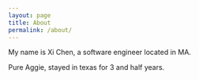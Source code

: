 ```yaml
---
layout: page
title: About
permalink: /about/
---
```


My name is Xi Chen, a software engineer located in MA.

Pure Aggie, stayed in texas for 3 and half years.

<!-- You can find the source code for Minima at GitHub:
[jekyll][jekyll-organization] /
[minima](https://github.com/jekyll/minima)

You can find the source code for Jekyll at GitHub:
[jekyll][jekyll-organization] /
[jekyll](https://github.com/jekyll/jekyll)


[jekyll-organization]: https://github.com/jekyll -->
